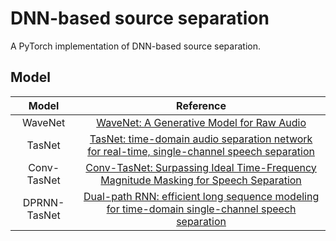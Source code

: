 # DNN-based source separation
A PyTorch implementation of DNN-based source separation.

## Model
| Model | Reference |
| :---: | :---: |
| WaveNet | [WaveNet: A Generative Model for Raw Audio](https://arxiv.org/abs/1609.03499) |
| TasNet | [TasNet: time-domain audio separation network for real-time, single-channel speech separation](https://arxiv.org/abs/1711.00541) |
| Conv-TasNet | [Conv-TasNet: Surpassing Ideal Time-Frequency Magnitude Masking for Speech Separation](https://arxiv.org/abs/1809.07454) |
| DPRNN-TasNet | [Dual-path RNN: efficient long sequence modeling for time-domain single-channel speech separation](https://arxiv.org/abs/1910.06379) |

